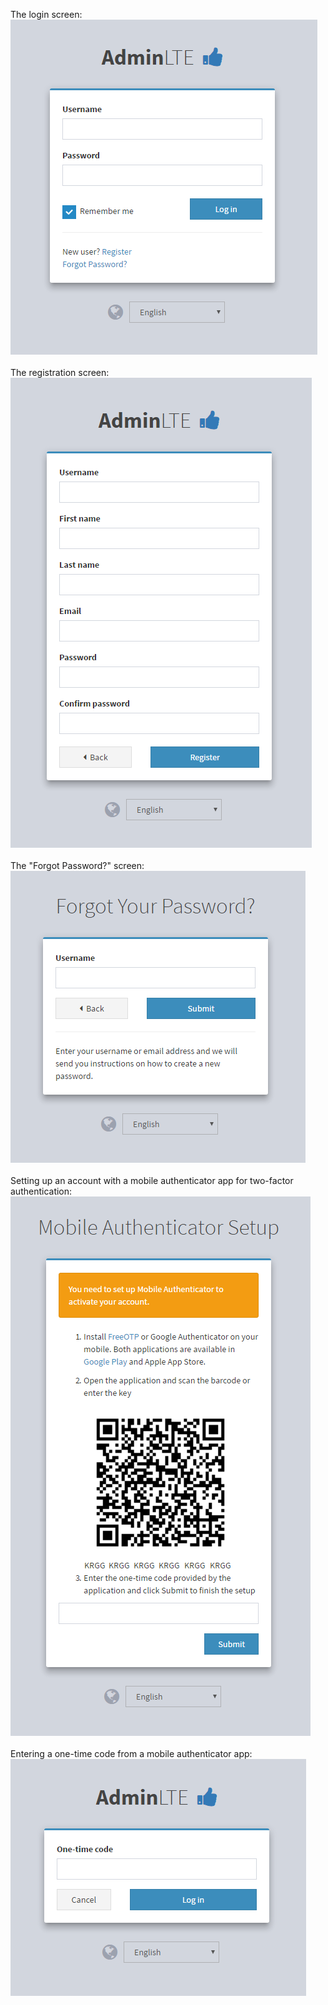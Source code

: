 The login screen:
<br />
<img src="login.png" />
<br />
<br />
The registration screen:
<br />
<img src="register.png" />
<br />
<br />
The "Forgot Password?" screen:
<br />
<img src="forgot-your-password.png" />
<br />
<br />
Setting up an account with a mobile authenticator app for two-factor authentication:
<br />
<img src="mobile-authenticator-setup.png" />
<br />
<br />
Entering a one-time code from a mobile authenticator app:
<br />
<img src="one-time-code.png" />